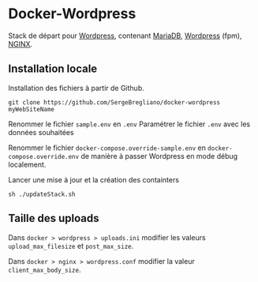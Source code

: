 # Docker-Wordpress

Stack de départ pour [Wordpress](https://wordpress.com/fr/), contenant [MariaDB](https://hub.docker.com/_/mariadb), [Wordpress](https://hub.docker.com/_/wordpress) (fpm), [NGINX](https://hub.docker.com/_/nginx).



## Installation locale

Installation des fichiers à partir de Github.

```
git clone https://github.com/SergeBregliano/docker-wordpress myWebSiteName
```

Renommer le fichier ``sample.env`` en ``.env``
Paramétrer le fichier ``.env`` avec les données souhaitées

Renommer le fichier `docker-compose.override-sample.env` en `docker-compose.override.env` de manière à passer Wordpress en mode débug localement.

Lancer une mise à jour et la création des containters

```
sh ./updateStack.sh
```



## Taille des uploads

Dans ``docker > wordpress > uploads.ini`` modifier les valeurs ``upload_max_filesize`` et ``post_max_size``.

Dans ``docker > nginx > wordpress.conf`` modifier la valeur ``client_max_body_size``.
